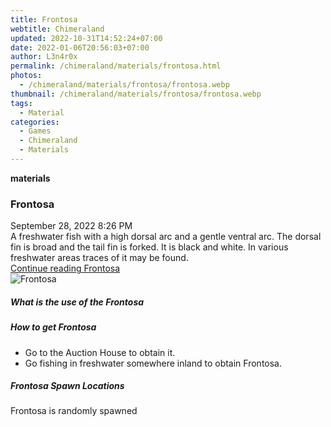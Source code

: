 ```yaml
---
title: Frontosa
webtitle: Chimeraland
updated: 2022-10-31T14:52:24+07:00
date: 2022-01-06T20:56:03+07:00
author: L3n4r0x
permalink: /chimeraland/materials/frontosa.html
photos:
  - /chimeraland/materials/frontosa/frontosa.webp
thumbnail: /chimeraland/materials/frontosa/frontosa.webp
tags:
  - Material
categories:
  - Games
  - Chimeraland
  - Materials
---
```


<section id="bootstrap-wrapper"><link rel="stylesheet" href="https://cdn.statically.io/gh/dimaslanjaka/Web-Manajemen/40ac3225/css/bootstrap-4.5-wrapper.css"/><div class="row g-0 border rounded overflow-hidden flex-md-row mb-4 shadow-sm position-relative"><div class="col p-4 d-flex flex-column position-static"><strong class="d-inline-block mb-2 text-success">materials</strong><h3 class="mb-0">Frontosa</h3><div class="mb-1 text-muted">September 28, 2022 8:26 PM</div><div class="mb-2 border p-1">A freshwater fish with a high dorsal arc and a gentle ventral arc. The dorsal fin is broad and the tail fin is forked. It is black and white. In various freshwater areas traces of it may be found.</div><a href="#" class="stretched-link d-none">Continue reading Frontosa</a></div><div class="col-auto d-none d-lg-block"><img src="/chimeraland/materials/frontosa/frontosa.webp" alt="Frontosa"/></div></div><div class="row"><div class="col-lg-6 col-12 mb-2"><div class="card"><div class="card-body"><h5 class="card-title">What is the use of the Frontosa</h5><div class="card-text"><ul></ul></div></div></div></div><div class="col-lg-6 col-12 mb-2"><div class="card"><div class="card-body"><h5 class="card-title">How to get Frontosa</h5><div class="card-text"><ul><li>Go to the Auction House to obtain it.</li><li>Go fishing in freshwater somewhere inland to obtain Frontosa.</li></ul></div></div></div></div><div class="col-12 mb-2"><h5>Frontosa Spawn Locations</h5><p>Frontosa is randomly spawned</p></div></div></section>